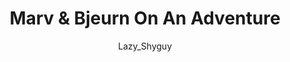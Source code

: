 ---
media: "images/rounds/round_1/marv_and_bjeurn.png"
media_type: image
type: art
title: Marv & Bjeurn On An Adventure
author: [Lazy_Shyguy]
desc: Marvin McLight and Bjeurn Suez begin to explore the surrounding crater.
---